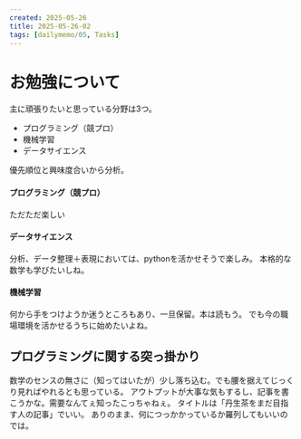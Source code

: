 ```yaml
---
created: 2025-05-26
title: 2025-05-26-02
tags: [dailymemo/05, Tasks]
---
```

# お勉強について

主に頑張りたいと思っている分野は3つ。
- プログラミング（競プロ）
- 機械学習
- データサイエンス

優先順位と興味度合いから分析。
#### プログラミング（競プロ） 
ただただ楽しい

#### データサイエンス
分析、データ整理＋表現においては、pythonを活かせそうで楽しみ。
本格的な数学も学びたいしね。

#### 機械学習
何から手をつけようか迷うところもあり、一旦保留。本は読もう。
でも今の職場環境を活かせるうちに始めたいよね。

## プログラミングに関する突っ掛かり
数学のセンスの無さに（知ってはいたが）少し落ち込む。でも腰を据えてじっくり見ればやれるとも思っている。
アウトプットが大事な気もするし、記事を書こうかな。需要なんてぇ知ったこっちゃねぇ。
タイトルは「丹生茶をまだ目指す人の記事」でいい。
ありのまま、何につっかかっているか羅列してもいいのでは。